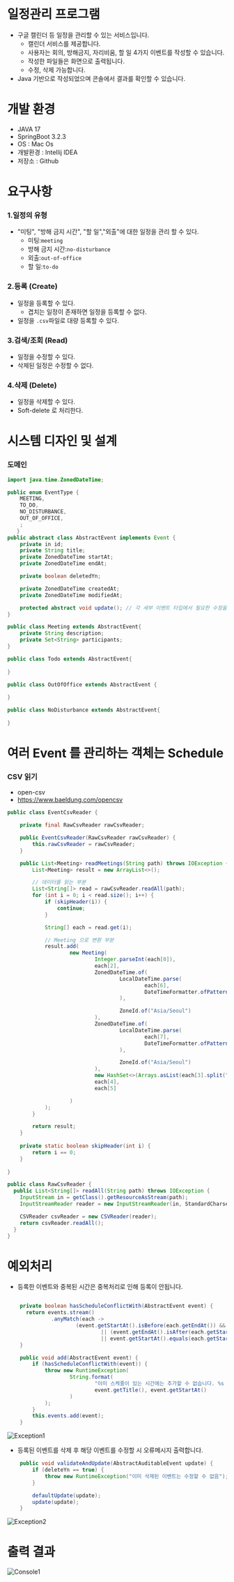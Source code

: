 
# 일정관리 프로그램

- 구글 캘린더 등 일정을 관리할 수 있는 서비스입니다.
  - 캘린더 서비스를 제공합니다.
  - 사용자는 회의, 방해금지, 자리비움, 할 일 4가지 이벤트를 작성할 수 있습니다.
  - 작성한 파일들은 화면으로 출력됩니다.
  - 수정, 삭제 가능합니다.<br>
-  Java 기반으로 작성되었으며 콘솔에서 결과를 확인할 수 있습니다.

# 개발 환경

- JAVA 17
- SpringBoot 3.2.3
- OS : Mac Os
- 개발환경 : Intellij IDEA
- 저장소 : Github

# 요구사항

### 1.일정의 유형
- "미팅", "방해 금지 시간", "할 일","외출"에 대한 일정을 관리 할 수 있다.
    - 미팅:`meeting`
    - 방해 금지 시간:`no-disturbance`
    - 외출:`out-of-office`
    - 할 일:`to-do`

### 2.등록 (Create)
- 일정을 등록할 수 있다.
    - 겹치는 일정이 존재하면 일정을 등록할 수 없다.
- 일정을 `.csv`파일로 대량 등록할 수 있다.

### 3.검색/조회 (Read)
- 일정을 수정할 수 있다.
- 삭제된 일정은 수정할 수 없다.

### 4.삭제 (Delete)
- 일정을 삭제할 수 있다.
- Soft-delete 로 처리한다.


# 시스템 디자인 및 설계

### 도메인
```java
import java.time.ZonedDateTime;

public enum EventType {
    MEETING,
    TO_DO,
    NO_DISTURBANCE,
    OUT_OF_OFFICE,
    ;
   }
public abstract class AbstractEvent implements Event {
    private in id;
    private String title;
    private ZonedDateTime startAt;
    private ZonedDateTime endAt;

    private boolean deletedYn;

    private ZonedDateTime createdAt;
    private ZonedDateTime modifiedAt;

    protected abstract void update(); // 각 세부 이벤트 타입에서 필요한 수정을 하기 위함
}

public class Meeting extends AbstractEvent{
    private String description;
    private Set<String> participants;
}

public class Todo extends AbstractEvent{
    
}

public class OutOfOffice extends AbstractEvent {
    
}

public class NoDisturbance extends AbstractEvent{
    
}
```
# 여러 Event 를 관리하는 객체는 Schedule

### CSV 읽기
- open-csv
- https://www.baeldung.com/opencsv

```java
public class EventCsvReader {

    private final RawCsvReader rawCsvReader;

    public EventCsvReader(RawCsvReader rawCsvReader) {
        this.rawCsvReader = rawCsvReader;
    }

    public List<Meeting> readMeetings(String path) throws IOException {
        List<Meeting> result = new ArrayList<>();

        // 데이터를 읽는 부분
        List<String[]> read = rawCsvReader.readAll(path);
        for (int i = 0; i < read.size(); i++) {
            if (skipHeader(i)) {
                continue;
            }

            String[] each = read.get(i);

            // Meeting 으로 변환 부분
            result.add(
                    new Meeting(
                            Integer.parseInt(each[0]),
                            each[2],
                            ZonedDateTime.of(
                                    LocalDateTime.parse(
                                            each[6],
                                            DateTimeFormatter.ofPattern("yyyy-MM-dd HH:mm:ss")
                                    ),

                                    ZoneId.of("Asia/Seoul")
                            ),
                            ZonedDateTime.of(
                                    LocalDateTime.parse(
                                            each[7],
                                            DateTimeFormatter.ofPattern("yyyy-MM-dd HH:mm:ss")
                                    ),

                                    ZoneId.of("Asia/Seoul")
                            ),
                            new HashSet<>(Arrays.asList(each[3].split(","))),
                            each[4],
                            each[5]

                    )
            );
        }

        return result;
    }
    
    private static boolean skipHeader(int i) {
        return i == 0;
    }
    
}

public class RawCsvReader {
  public List<String[]> readAll(String path) throws IOException {
    InputStream in = getClass().getResourceAsStream(path);
    InputStreamReader reader = new InputStreamReader(in, StandardCharsets.UTF_8);

    CSVReader csvReader = new CSVReader(reader);
    return csvReader.readAll();
  }
}
```


# 예외처리

- 등록한 이벤트와 중복된 시간은 중복처리로 인해 등록이 안됩니다.
```java

    private boolean hasScheduleConflictWith(AbstractEvent event) {
      return events.stream()
              .anyMatch(each ->
                      (event.getStartAt().isBefore(each.getEndAt()) && event.getStartAt().isAfter(each.getStartAt()))
                              || (event.getEndAt().isAfter(each.getStartAt())) && event.getEndAt().isBefore(each.getEndAt())
                              || event.getStartAt().equals(each.getStartAt()) && event.getEndAt().equals(each.getEndAt()));
    }

    public void add(AbstractEvent event) {
        if (hasScheduleConflictWith(event)) {
            throw new RuntimeException(
                    String.format(
                            "이미 스케줄이 있는 시간에는 추가할 수 없습니다. %s : %s%n",
                            event.getTitle(), event.getStartAt()
                    )
            );
        }
        this.events.add(event);
    }

```
![Exception1]()

- 등록된 이벤트를 삭제 후 해당 이벤트를 수정할 시 오류메시지 출력합니다.
```java
    public void validateAndUpdate(AbstractAuditableEvent update) {
        if (deleteYn == true) {
            throw new RuntimeException("이미 삭제된 이벤트는 수정할 수 없음");
        }

        defaultUpdate(update);
        update(update);
    }
```
![Exception2]()

# 출력 결과

![Console1](https://raw.githubusercontent.com/KeeHeung/calander-todo-list/main/src/main/resources/image/testImg.png)
